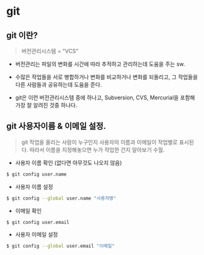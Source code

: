 # git


## git 이란?

> 버전관리시스템 = "VCS"
* 버전관리는 파일의 변화를 시간에 따라 추적하고 관리하는데 도움을 주는 sw.

* 수많은 작업들을 서로 병합하거나 변화를 비교하거나 변화를 되돌리고, 그 작업들을 다른 사람들과 공유하는데 도움을 준다.

* git은 이런 버전관리시스템 중에 하나고, Subversion, CVS, Mercurial을 포함해 가장 잘 알려진 것중 하나다.

  
## git 사용자이름 & 이메일 설정.

> git 작업을 올리는 사람이 누구인지 사용자의 이름과 이메일이 작업별로 표시된다. 따라서 이름을 지정해놓으면 누가 작업한 건지 알아보기 수월.


* 사용자 이름 확인 (없다면 아무것도 나오지 않음)

```bash
$ git config user.name
```

* 사용자 이름 설정

```bash
$ git config --global user.name "사용자명"
```

* 이메일 확인

```bash
$ git config user.email
```

* 사용자 이메일 설정

```bash
$ git config --global user.email "이메일"
```





















